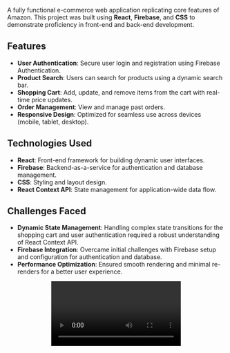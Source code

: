 A fully functional e-commerce web application replicating core features of Amazon. This project was built using **React**, **Firebase**, and **CSS** to demonstrate proficiency in front-end and back-end development.

## Features

- **User Authentication**: Secure user login and registration using Firebase Authentication.
- **Product Search**: Users can search for products using a dynamic search bar.
- **Shopping Cart**: Add, update, and remove items from the cart with real-time price updates.
- **Order Management**: View and manage past orders.
- **Responsive Design**: Optimized for seamless use across devices (mobile, tablet, desktop).

## Technologies Used

- **React**: Front-end framework for building dynamic user interfaces.
- **Firebase**: Backend-as-a-service for authentication and database management.
- **CSS**: Styling and layout design.
- **React Context API**: State management for application-wide data flow.

## Challenges Faced

- **Dynamic State Management**: Handling complex state transitions for the shopping cart and user authentication required a robust understanding of React Context API.
- **Firebase Integration**: Overcame initial challenges with Firebase setup and configuration for authentication and database.
- **Performance Optimization**: Ensured smooth rendering and minimal re-renders for a better user experience.

<p align="center">
  <video src="amazon-clone.gif" controls="controls" style="max-width: 100%; height: auto;">
    Your browser does not support the video tag.
  </video>
</p>
